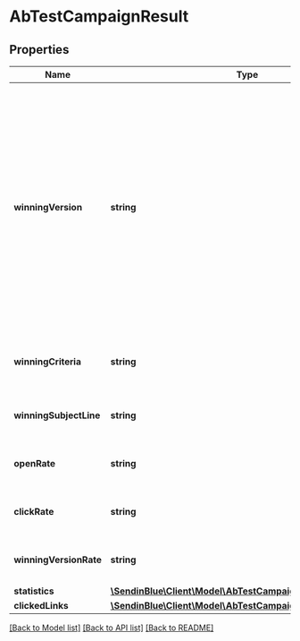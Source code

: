 # AbTestCampaignResult

## Properties
Name | Type | Description | Notes
------------ | ------------- | ------------- | -------------
**winningVersion** | **string** | Winning Campaign Info. pending = Campaign has been picked for sending and winning version is yet to be decided, tie = A tie happened between both the versions, notAvailable = Campaign has not yet been picked for sending. | [optional] 
**winningCriteria** | **string** | Criteria choosen for winning version (Open/Click) | [optional] 
**winningSubjectLine** | **string** | Subject Line of current winning version | [optional] 
**openRate** | **string** | Open rate for current winning version | [optional] 
**clickRate** | **string** | Click rate for current winning version | [optional] 
**winningVersionRate** | **string** | Open/Click rate for the winner version | [optional] 
**statistics** | [**\SendinBlue\Client\Model\AbTestCampaignResultStatistics**](AbTestCampaignResultStatistics.md) |  | [optional] 
**clickedLinks** | [**\SendinBlue\Client\Model\AbTestCampaignResultClickedLinks**](AbTestCampaignResultClickedLinks.md) |  | [optional] 

[[Back to Model list]](../../README.md#documentation-for-models) [[Back to API list]](../../README.md#documentation-for-api-endpoints) [[Back to README]](../../README.md)


